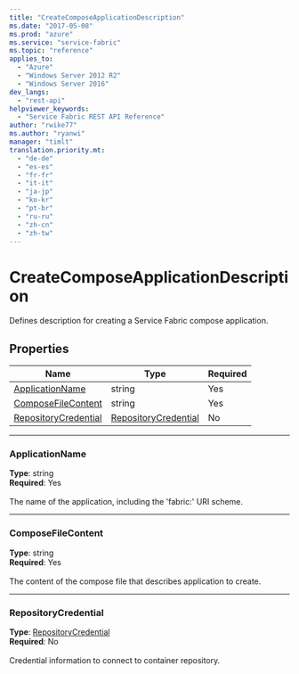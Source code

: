 ```yaml
---
title: "CreateComposeApplicationDescription"
ms.date: "2017-05-08"
ms.prod: "azure"
ms.service: "service-fabric"
ms.topic: "reference"
applies_to: 
  - "Azure"
  - "Windows Server 2012 R2"
  - "Windows Server 2016"
dev_langs: 
  - "rest-api"
helpviewer_keywords: 
  - "Service Fabric REST API Reference"
author: "rwike77"
ms.author: "ryanwi"
manager: "timlt"
translation.priority.mt: 
  - "de-de"
  - "es-es"
  - "fr-fr"
  - "it-it"
  - "ja-jp"
  - "ko-kr"
  - "pt-br"
  - "ru-ru"
  - "zh-cn"
  - "zh-tw"
---
```

# CreateComposeApplicationDescription

Defines description for creating a Service Fabric compose application.


## Properties
| Name | Type | Required |
| --- | --- | --- |
| [ApplicationName](#applicationname) | string | Yes |
| [ComposeFileContent](#composefilecontent) | string | Yes |
| [RepositoryCredential](#repositorycredential) | [RepositoryCredential](sfclient-model-repositorycredential.md) | No |

____
### ApplicationName
__Type__: string <br/>
__Required__: Yes<br/>
<br/>
The name of the application, including the 'fabric:' URI scheme.

____
### ComposeFileContent
__Type__: string <br/>
__Required__: Yes<br/>
<br/>
The content of the compose file that describes application to create.

____
### RepositoryCredential
__Type__: [RepositoryCredential](sfclient-model-repositorycredential.md) <br/>
__Required__: No<br/>
<br/>
Credential information to connect to container repository.
